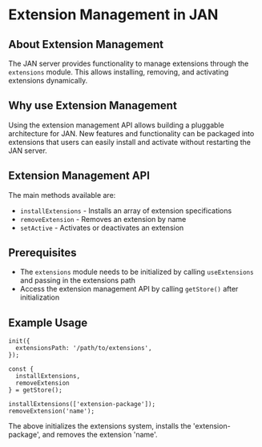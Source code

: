 
  
  

# **Extension Management in JAN**

## About Extension Management

The JAN server provides functionality to manage extensions through the `extensions` module. This allows installing, removing, and activating extensions dynamically.

## Why use Extension Management

Using the extension management API allows building a pluggable architecture for JAN. New features and functionality can be packaged into extensions that users can easily install and activate without restarting the JAN server.

## Extension Management API

The main methods available are:

- `installExtensions` - Installs an array of extension specifications
- `removeExtension` - Removes an extension by name
- `setActive` - Activates or deactivates an extension  

## Prerequisites

- The `extensions` module needs to be initialized by calling `useExtensions` and passing in the extensions path
- Access the extension management API by calling `getStore()` after initialization

## Example Usage

```
init({
  extensionsPath: '/path/to/extensions', 
});

const { 
  installExtensions,
  removeExtension  
} = getStore();

installExtensions(['extension-package']);
removeExtension('name'); 
```

The above initializes the extensions system, installs the 'extension-package', and removes the extension 'name'.


  
  